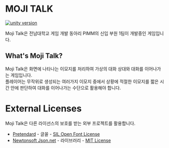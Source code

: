 # MOJI TALK
[![unity version](https://img.shields.io/badge/unity-2020.3.7f1-lightgrey)](https://unity3d.com/kr/unity/whats-new/2020.3.7)  

Moji Talk은 전남대학교 게임 개발 동아리 PIMM의 신입 부원 1팀이 개발중인 게임입니다.  

## What's Moji Talk?
Moji Talk은 화면에 나타나는 이모지를 처리하여 가상의 대화 상대와 대화를 이어나가는 게임입니다.  
플레이어는 무작위로 생성되는 여러가지 이모지 중에서 상황에 적절한 이모지를 짧은 시간 안에 판단하여 대화를 이어나가는 수단으로 활용해야 합니다.  

# External Licenses
Moji Talk은 다른 라이선스의 보호를 받는 외부 프로젝트를 활용합니다.  
 * [Pretendard](./Assets/Fonts/Pretendard-1.0) - 글꼴 - [SIL Open Font License](./Assets/Fonts/Pretendard-1.0/LICENSE.txt)  
 * [Newtonsoft Json.net](./Assets/Packages/Newtonsoft.Json) - 라이브러리 - [MIT License](https://github.com/JamesNK/Newtonsoft.Json/blob/master/LICENSE.md)  
